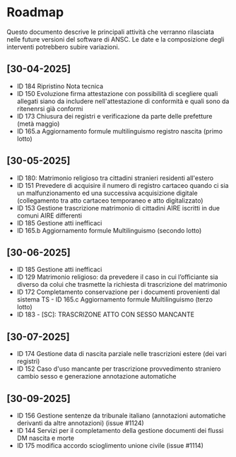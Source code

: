 # Roadmap

Questo documento descrive le principali attività che verranno rilasciata nelle future versioni del software di ANSC.
Le date e la composizione degli interventi potrebbero subire variazioni.

## [30-04-2025]

- ID 184 Ripristino Nota tecnica
- ID 150 Evoluzione firma attestazione con possibilità di scegliere quali allegati siano da includere nell'attestazione di conformità e quali sono da ritenenrsi già conformi
- ID 173  Chiusura dei registri e verificazione da parte delle prefetture  (metà maggio)
- ID 165.a Aggiornamento formule multilinguismo registro nascita (primo lotto)

## [30-05-2025]

- ID 180:  Matrimonio religioso tra cittadini stranieri residenti all'estero
- ID 151 Prevedere di acquisire il numero di registro cartaceo quando ci sia un malfunzionamento ed una successiva acquisizione digitale (collegamento tra atto cartaceo temporaneo e atto digitalizzato)
- ID 153 Gestione trascrizione matrimonio di cittadini AIRE iscritti in due comuni AIRE differenti
- ID 185 Gestione atti inefficaci
- ID 165.b Aggiornamento formule Multilinguismo (secondo lotto)
​
## [30-06-2025]

- ID 185 Gestione atti inefficaci
- ID 129 Matrimonio religioso: da prevedere il caso in cui l’officiante sia diverso da colui che trasmette la richiesta di trascrizione del matrimonio 
- ID 172 Completamento conservazione per i documenti provenienti dal sistema TS
​- ID 165.c Aggiornamento formule Multilinguismo (terzo lotto)
- ID 183 - [SC]: TRASCRIZONE ATTO CON SESSO MANCANTE 

## [30-07-2025]

- ID 174 Gestione data di nascita parziale nelle trascrizioni estere (dei vari registri)
- ID 152 Caso d'uso mancante per trascrizione provvedimento straniero cambio sesso e generazione annotazione automatiche 

## [30-09-2025]

- ID 156  Gestione sentenze da tribunale italiano (annotazioni automatiche derivanti da altre annotazioni) (issue #1124)
- ID 144 Servizi per il completamento della gestione documenti dei flussi DM nascita e morte
- ID 175 modifica accordo scioglimento unione civile (issue #1114) 

